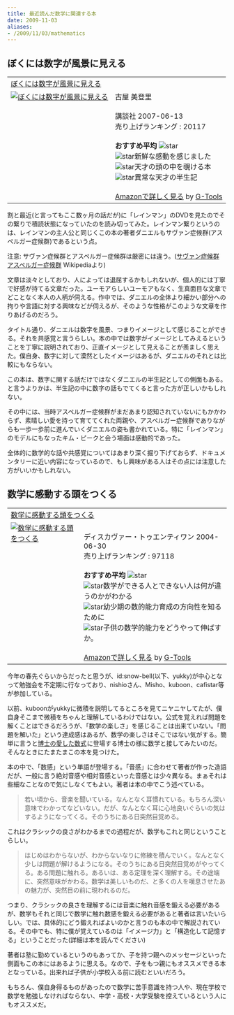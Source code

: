 ```yaml
---
title: 最近読んだ数学に関連する本
date: 2009-11-03
aliases:
- /2009/11/03/mathematics
---
```

<h2>ぼくには数字が風景に見える</h2>
<table  class="g-tools_table"><tr><td colspan="2"><span class="g-tools_title"><a href="http://www.amazon.co.jp/%E3%81%BC%E3%81%8F%E3%81%AB%E3%81%AF%E6%95%B0%E5%AD%97%E3%81%8C%E9%A2%A8%E6%99%AF%E3%81%AB%E8%A6%8B%E3%81%88%E3%82%8B-D-%E3%82%BF%E3%83%A1%E3%83%83%E3%83%88/dp/4062139545%3FSubscriptionId%3D15SMZCTB9V8NGR2TW082%26tag%3D2004-05-22%26linkCode%3Dxm2%26camp%3D2025%26creative%3D165953%26creativeASIN%3D4062139545" target="_blank">ぼくには数字が風景に見える</a><img src='http://www.assoc-amazon.jp/e/ir?t=2004-05-22&l=ur2&o=9' width='1' height='1' border='0' alt='' /></span></td></tr><tr><td valign="top"><span class="g-tools_img"><a href="http://www.amazon.co.jp/%E3%81%BC%E3%81%8F%E3%81%AB%E3%81%AF%E6%95%B0%E5%AD%97%E3%81%8C%E9%A2%A8%E6%99%AF%E3%81%AB%E8%A6%8B%E3%81%88%E3%82%8B-D-%E3%82%BF%E3%83%A1%E3%83%83%E3%83%88/dp/4062139545%3FSubscriptionId%3D15SMZCTB9V8NGR2TW082%26tag%3D2004-05-22%26linkCode%3Dxm2%26camp%3D2025%26creative%3D165953%26creativeASIN%3D4062139545" target="_blank"><img src="http://ecx.images-amazon.com/images/I/51s2ct%2BbjnL._SL160_.jpg"  alt="ぼくには数字が風景に見える" /></a></span></td><td valign="top"><span class="g-tools_body">古屋 美登里 <br /><br />講談社  2007-06-13<br />売り上げランキング : 20117<br /><br /><strong>おすすめ平均  </strong><img src="http://g-images.amazon.com/images/G/01/detail/stars-4-5.gif" alt="star" /><br /><img src="http://g-images.amazon.com/images/G/01/detail/stars-5-0.gif" alt="star" />新鮮な感動を感じました<br /><img src="http://g-images.amazon.com/images/G/01/detail/stars-5-0.gif" alt="star" />天才の頭の中を覗ける本<br /><img src="http://g-images.amazon.com/images/G/01/detail/stars-4-0.gif" alt="star" />異常な天才の半生記<br /><br /><a href="http://www.amazon.co.jp/%E3%81%BC%E3%81%8F%E3%81%AB%E3%81%AF%E6%95%B0%E5%AD%97%E3%81%8C%E9%A2%A8%E6%99%AF%E3%81%AB%E8%A6%8B%E3%81%88%E3%82%8B-D-%E3%82%BF%E3%83%A1%E3%83%83%E3%83%88/dp/4062139545%3FSubscriptionId%3D15SMZCTB9V8NGR2TW082%26tag%3D2004-05-22%26linkCode%3Dxm2%26camp%3D2025%26creative%3D165953%26creativeASIN%3D4062139545" target="_blank">Amazonで詳しく見る</a></span><span class="g-tools_by"> by <a href="http://www.goodpic.com/mt/aws/index.html" >G-Tools</a></span></td></tr></table>

割と最近(と言ってもここ数ヶ月の話だが)に「レインマン」のDVDを見たのでその繋りで積読状態になっていたのを読み切ってみた。レインマン繋りというのは、レインマンの主人公と同じくこの本の著者ダニエルもサヴァン症候群(アスペルガー症候群)であるという点。

注意: サヴァン症候群とアスペルガー症候群は厳密には違う。(<a href="http://ja.wikipedia.org/wiki/%E3%82%B5%E3%83%B4%E3%82%A1%E3%83%B3%E7%97%87%E5%80%99%E7%BE%A4">サヴァン症候群</a> <a href="http://ja.wikipedia.org/wiki/%E3%82%A2%E3%82%B9%E3%83%9A%E3%83%AB%E3%82%AC%E3%83%BC%E7%97%87%E5%80%99%E7%BE%A4">アスペルガー症候群</a> Wikipediaより)

文章は淡々としており、人によっては退屈するかもしれないが、個人的には丁寧で好感が持てる文章だった。ユーモアらしいユーモアもなく、生真面目な文章でどことなく本人の人柄が伺える。作中では、ダニエルの全体より細かい部分への拘りや言語に対する興味などが伺えるが、そのような性格がこのような文章を作りあげるのだろう。

タイトル通り、ダニエルは数字を風景、つまりイメージとして感じることができる。それを共感覚と言うらしい。本の中では数字がイメージとしてみえるということを丁寧に説明されており、正直イメージとして見えることが羨ましく思えた。僕自身、数字に対して漠然としたイメージはあるが、ダニエルのそれとは比較にもならない。

この本は、数字に関する話だけではなくダニエルの半生記としての側面もある。と言うよりかは、半生記の中に数字の話もでてくると言った方が正しいかもしれない。

その中には、当時アスペルガー症候群がまだあまり認知されていないにもかかわらず、素晴しい愛を持って育ててくれた両親や、アスペルガー症候群でありながらも一歩一歩前に進んでいくダニエルの姿も書かれている。特に「レインマン」のモデルにもなったキム・ピークと会う場面は感動的であった。

全体的に数学的な話や共感覚についてはあまり深く掘り下げておらず、ドキュメンタリーに近い内容になっているので、もし興味がある人はその点には注意した方がいいかもしれない。

<h2>数学に感動する頭をつくる</h2>
<table  class="g-tools_table"><tr><td colspan="2"><span class="g-tools_title"><a href="http://www.amazon.co.jp/%E6%95%B0%E5%AD%A6%E3%81%AB%E6%84%9F%E5%8B%95%E3%81%99%E3%82%8B%E9%A0%AD%E3%82%92%E3%81%A4%E3%81%8F%E3%82%8B-%E6%A0%97%E7%94%B0-%E5%93%B2%E4%B9%9F/dp/4887593155%3FSubscriptionId%3D15SMZCTB9V8NGR2TW082%26tag%3D2004-05-22%26linkCode%3Dxm2%26camp%3D2025%26creative%3D165953%26creativeASIN%3D4887593155" target="_blank">数学に感動する頭をつくる</a><img src='http://www.assoc-amazon.jp/e/ir?t=2004-05-22&l=ur2&o=9' width='1' height='1' border='0' alt='' /></span></td></tr><tr><td valign="top"><span class="g-tools_img"><a href="http://www.amazon.co.jp/%E6%95%B0%E5%AD%A6%E3%81%AB%E6%84%9F%E5%8B%95%E3%81%99%E3%82%8B%E9%A0%AD%E3%82%92%E3%81%A4%E3%81%8F%E3%82%8B-%E6%A0%97%E7%94%B0-%E5%93%B2%E4%B9%9F/dp/4887593155%3FSubscriptionId%3D15SMZCTB9V8NGR2TW082%26tag%3D2004-05-22%26linkCode%3Dxm2%26camp%3D2025%26creative%3D165953%26creativeASIN%3D4887593155" target="_blank"><img src="http://ecx.images-amazon.com/images/I/517XMD43X8L._SL160_.jpg"  alt="数学に感動する頭をつくる" /></a></span></td><td valign="top"><span class="g-tools_body"><br />ディスカヴァー・トゥエンティワン  2004-06-30<br />売り上げランキング : 97118<br /><br /><strong>おすすめ平均  </strong><img src="http://g-images.amazon.com/images/G/01/detail/stars-4-0.gif" alt="star" /><br /><img src="http://g-images.amazon.com/images/G/01/detail/stars-5-0.gif" alt="star" />数学ができる人とできない人は何が違うのかがわかる<br /><img src="http://g-images.amazon.com/images/G/01/detail/stars-5-0.gif" alt="star" />幼少期の数的能力育成の方向性を知るために<br /><img src="http://g-images.amazon.com/images/G/01/detail/stars-2-0.gif" alt="star" />子供の数学的能力をどうやって伸ばすか。<br /><br /><a href="http://www.amazon.co.jp/%E6%95%B0%E5%AD%A6%E3%81%AB%E6%84%9F%E5%8B%95%E3%81%99%E3%82%8B%E9%A0%AD%E3%82%92%E3%81%A4%E3%81%8F%E3%82%8B-%E6%A0%97%E7%94%B0-%E5%93%B2%E4%B9%9F/dp/4887593155%3FSubscriptionId%3D15SMZCTB9V8NGR2TW082%26tag%3D2004-05-22%26linkCode%3Dxm2%26camp%3D2025%26creative%3D165953%26creativeASIN%3D4887593155" target="_blank">Amazonで詳しく見る</a></span><span class="g-tools_by"> by <a href="http://www.goodpic.com/mt/aws/index.html" >G-Tools</a></span></td></tr></table>

今年の春先ぐらいからだったと思うが、id:snow-bell(以下、yukky)が中心となって勉強会を不定期に行なっており、nishioさん、Misho、kuboon、cafistar等が参加している。

以前、kuboonがyukkyに微積を説明してるところを見てニヤニヤしてたが、僕自身そこまで微積をちゃんと理解しているわけではない。公式を覚えれば問題を解くことはできるだろうが、「数学の楽しさ」を感じることは出来ていない。「問題を解いた」という達成感はあるが、数学の楽しさはそこではない気がする。簡単に言うと<a href="http://www.amazon.co.jp/gp/product/410401303X?ie=UTF8&tag=2004-05-22&linkCode=as2&camp=247&creative=7399&creativeASIN=410401303X">博士の愛した数式</a><img src="http://www.assoc-amazon.jp/e/ir?t=2004-05-22&l=as2&o=9&a=410401303X" width="1" height="1" border="0" alt="" style="border:none !important; margin:0px !important;" />に登場する博士の様に数学と接してみたいのだ。そんなときにたまたまこの本を見つけた。

本の中で、「数感」という単語が登場する。「音感」に合わせて著者が作った造語だが、一般に言う絶対音感や相対音感といった音感とは少々異なる。まぁそれは些細なことなので気にしなくてもよい。著者は本の中でこう述べている。

<blockquote>
若い頃から、音楽を聞いている。なんとなく耳慣れている。もちろん深い意味でわかってなどいない。だが、なんとなく耳に心地良いぐらいの気はするようになってくる。そのうちにある日突然目覚める。
</blockquote>

これはクラシックの良さがわかるまでの過程だが、数学もこれと同じということらしい。

<blockquote>
はじめはわからないが、わからないなりに修練を積んでいく。なんとなく少しは問題が解けるようになる。そのうちにある日突然目覚めがやってくる。ある問題に触れる。あるいは、ある定理を深く理解する。その途端に、突然意味がかわる。数学は美しいものだ、と多くの人を嘆息させたあの魅力が、突然目の前に現われるのだ。
</blockquote>

つまり、クラシックの良さを理解するには音楽に触れ音感を鍛える必要があるが、数学もそれと同じで数学に触れ数感を鍛える必要があると著者は言いたいらしい。では、具体的にどう鍛えればよいのかと言うのも本の中で解説されている。その中でも、特に僕が覚えているのは「イメージ力」と「構造化して記憶する」ということだった(詳細は本を読んでください)

著者は塾に勤めているというのもあってか、子を持つ親へのメッセージといった側面もこの本にはあるように思える。なので、子をもつ親にもオススメできる本となっている。出来れば子供が小学校入る前に読むといいだろう。

もちろん、僕自身得るものがあったので数学に苦手意識を持つ人や、現在学校で数学を勉強しなければならない、中学・高校・大学受験を控えているという人にもオススメだ。